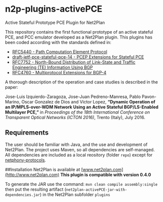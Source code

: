 # n2p-plugins-activePCE
Active Stateful Prototype PCE Plugin for Net2Plan

This repository contains the first functional prototype of an active stateful PCE, and PCC emulator developed as a Net2Plan plugin. This plugins has been coded according with the standards defined in:
* [RFC5440 - Path Computation Element Protocol](https://tools.ietf.org/html/rfc5440)
* [draft-ietf-pce-stateful-pce-14 - PCEP Extensions for Stateful PCE](https://www.ietf.org/id/draft-ietf-pce-stateful-pce-14.txt)
* [RFC7752 - North-Bound Distribution of Link-State and Traffic Engineering (TE) Information Using BGP](https://tools.ietf.org/html/rfc7752)
* [RFC4760 - Multiprotocol Extensions for BGP-4](https://tools.ietf.org/html/rfc4760)

A thorough description of the operation and case studies is described in the paper:

Jose-Luis Izquierdo-Zaragoza, Jose-Juan Pedreno-Manresa, Pablo Pavon-Marino, Oscar Gonzalez de Dios and Victor Lopez, **“Dynamic Operation of an IP/MPLS-over-WDM Network Using an Active Stateful BGP/LS-Enabled Multilayer PCE,”** in *Proceedings of the 18th International Conference on Transparent Optical Networks (ICTON 2016)*, Trento (Italy), July 2016.

## Requirements
The user should be familiar with Java, and the use and development of Net2Plan.
The project uses Maven, so all dependencies are self-managed. All dependencies are included as a local reository (folder `repo`) except for [netphony-protocols](https://github.com/telefonicaid/netphony-network-protocols).

##Installation
Net2Plan is available at [www.net2plan.com](http://www.net2plan.com)
**This plugin is compatible with version 0.4.0**

To generate the JAR use the command: `mvn clean compile assembly:single` then put the resulting artifact (`net2plan-activePCE-jar-with-dependencies.jar`) in the Net2Plan subfolder `plugins`
